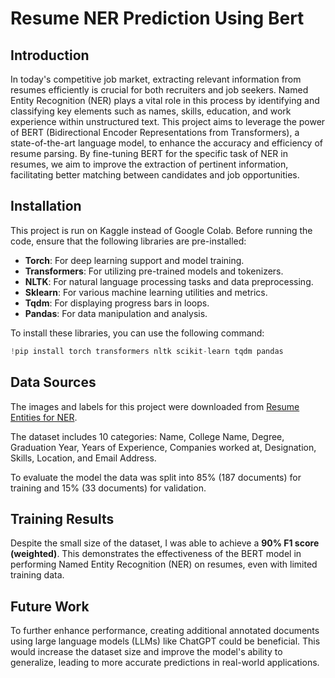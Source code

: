 # Resume NER Prediction Using Bert
## **Introduction**
In today's competitive job market, extracting relevant information from resumes efficiently is crucial for both recruiters and job seekers. Named Entity Recognition (NER) plays a vital role in this process by identifying and classifying key elements such as names, skills, education, and work experience within unstructured text. This project aims to leverage the power of BERT (Bidirectional Encoder Representations from Transformers), a state-of-the-art language model, to enhance the accuracy and efficiency of resume parsing. By fine-tuning BERT for the specific task of NER in resumes, we aim to improve the extraction of pertinent information, facilitating better matching between candidates and job opportunities.

## **Installation**

This project is run on Kaggle instead of Google Colab. Before running the code, ensure that the following libraries are pre-installed:

- **Torch**: For deep learning support and model training.
- **Transformers**: For utilizing pre-trained models and tokenizers.
- **NLTK**: For natural language processing tasks and data preprocessing.
- **Sklearn**: For various machine learning utilities and metrics.
- **Tqdm**: For displaying progress bars in loops.
- **Pandas**: For data manipulation and analysis.

To install these libraries, you can use the following command:

```python
!pip install torch transformers nltk scikit-learn tqdm pandas
```

## **Data Sources**

The images and labels for this project were downloaded from [Resume Entities for NER](https://www.kaggle.com/datasets/dataturks/resume-entities-for-ner/data). 

The dataset includes 10 categories: Name, College Name, Degree, Graduation Year, Years of Experience, Companies worked at, Designation, Skills, Location, and Email Address.

To evaluate the model the data was split into 85% (187 documents) for training and 15% (33 documents) for validation.

## **Training Results**

Despite the small size of the dataset, I was able to achieve a **90% F1 score (weighted)**. This demonstrates the effectiveness of the BERT model in performing Named Entity Recognition (NER) on resumes, even with limited training data.

## **Future Work**

To further enhance performance, creating additional annotated documents using large language models (LLMs) like ChatGPT could be beneficial. This would increase the dataset size and improve the model's ability to generalize, leading to more accurate predictions in real-world applications.
